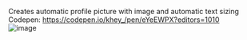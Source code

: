 Creates automatic profile picture with image and automatic text sizing  
Codepen: https://codepen.io/khey_/pen/eYeEWPX?editors=1010  
![image](https://shibe.academy/chrome_xBkuKCtf22.png)
